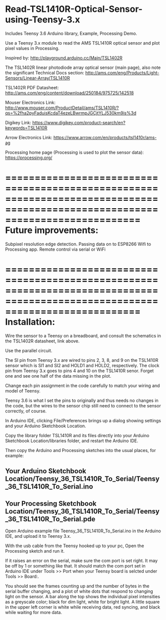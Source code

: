 # Read-TSL1410R-Optical-Sensor-using-Teensy-3.x
Includes Teensy 3.6 Arduino library, Example, Processing Demo.

Use a Teensy 3.x module to read the AMS TSL1410R optical sensor and plot pixel values in Processing.

Inspired by:
http://playground.arduino.cc/Main/TSL1402R

The TSL1402R linear photodiode array optical sensor (main page), also note the significant Technical Docs section:
http://ams.com/eng/Products/Light-Sensors/Linear-Array/TSL1410R

TSL1402R PDF Datasheet:
http://ams.com/eng/content/download/250184/975725/142518

Mouser Electronics Link:
http://www.mouser.com/ProductDetail/ams/TSL1410R/?qs=%2fha2pyFaduisKcdaT4ezeLBwrmpJGCjtYLJ530km9is%3d

Digikey Link:
https://www.digikey.com/product-search/en?keywords=TSL1410R

Arrow Electronics Link:
https://www.arrow.com/en/products/tsl1410r/ams-ag

Processing home page (Processing is used to plot the sensor data):
https://processing.org/

===============================================================================================================================
Future improvements:
===============================================================================================================================

Subpixel resolution edge detection.
Passing data on to ESP8266 Wifi to Processing app.
Remote control via serial or WiFi

===============================================================================================================================
Installation:
===============================================================================================================================

Wire the sensor to a Teensy on a breadboard, and consult the schematics in the TSL1402R datasheet, link above. 

Use the parallel circuit. 

The SI pin from Teensy 3.x are wired to pins 2, 3, 8, and 9 on the TSL1410R sensor which is SI1 and SI2 and HOLD1 and HOLD2, respectively.
The clock pin from Teensy 3.x goes to pins 4 and 10 on the TSL1410R senor. Forget one and see one half of the data missing in the plot.

Change each pin assignment in the code carefully to match your wiring and model of Teensy. 

Teensy 3.6 is what I set the pins to originally and thus needs no changes in the code, 
but the wires to the sensor chip still need to connect to the sensor correctly, of course.

In Arduino IDE, clicking File/Preferences brings up a dialog showing settings and your Arduino Sketchbook Location.

Copy the library folder TSL1410R and its files directly into your Arduino Sketchbook Location/libraries folder, 
and restart the Arduino IDE.

Then copy the Arduino and Processing sketches into the usual places, for example:

Your Arduino Sketchbook Location/Teensy_36_TSL1410R_To_Serial/Teensy_36_TSL1410R_To_Serial.ino 
--------------------------------------------------------------------------------------------------
Your Processing Sketchbook Location/Teensy_36_TSL1410R_To_Serial/Teensy_36_TSL1410R_To_Serial.pde
--------------------------------------------------------------------------------------------------

Open Arduino example file Teensy_36_TSL1410R_To_Serial.ino in the Arduino IDE, and upload it to Teensy 3.x. 

With the usb cable from the Teensy hooked up to your pc, Open the Processing sketch and run it. 

If it raises an error on the serial, make sure the com port is set right. It may be off by 1 or something like that. It should match the com port set in Arduino IDE under Tools >> Port when your Teensy board is selcted under Tools >> Board:.

You should see the frames counting up and the number of bytes in the serial buffer changing, and a plot of white dots that respond to changing light on the sensor. A bar along the top shows the individual pixel intensities as a greyscale color; black for dim light, white for bright light. A little square in the upper left corner is white while receiving data, red syncing, and black while waiting for more data.

